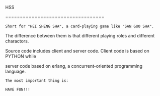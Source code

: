 HSS

==================================

    Short for "HEI SHENG SHA", a card-playing game like "SAN GUO SHA". 

The difference between them is that different playing roles and different charactors.

Source code includes client and server code. Client code is based on PYTHON while 

server code based on erlang, a concurrent-oriented programming language.

    The most important thing is:
     
    HAVE FUN!!!
